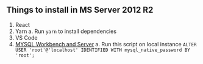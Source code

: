 ## Things to install in MS Server 2012 R2

1. React
2. Yarn
   a. Run `yarn` to install dependencies
3. VS Code
4. [MYSQL Workbench and Server](https://dev.mysql.com/downloads/windows/installer/8.0.html)
   a. Run this script on local instance `ALTER USER 'root'@'localhost' IDENTIFIED WITH mysql_native_password BY 'root';`
